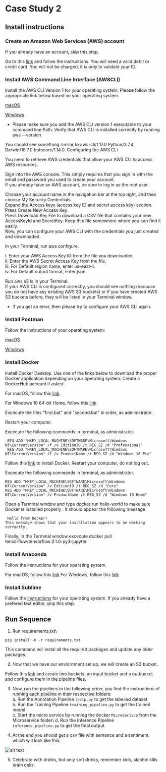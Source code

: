 # Case Study 2

## Install instructions

### Create an Amazon Web Services (AWS) account


If you already have an account, skip this step.

Go to this [link](https://signin.aws.amazon.com/signin?redirect_uri=https%3A%2F%2Fportal.aws.amazon.com%2Fbilling%2Fsignup%2Fresume&client_id=signup) and follow the instructions.
You will need a valid debit or credit card. You will not be charged, it is only to validate your ID.


### Install AWS Command Line Interface (AWSCLI)

Install the AWS CLI Version 1 for your operating system. Please follow the appropriate link below based on your operating system.

[macOS](https://docs.aws.amazon.com/cli/latest/userguide/install-macos.html)

[Windows](https://docs.aws.amazon.com/cli/latest/userguide/install-windows.html#install-msi-on-windows)

* Please make sure you add the AWS CLI version 1 executable to your command line Path.
Verify that AWS CLI is installed correctly by running aws --version.

You should see something similar to aws-cli/1.17.0 Python/3.7.4 Darwin/18.7.0 botocore/1.14.0.
Configuring the AWS CLI

You need to retrieve AWS credentials that allow your AWS CLI to access AWS resources.

Sign into the AWS console.
This simply requires that you sign in with the email and password you used to create your account.\
If you already have an AWS account, be sure to log in as the root user.

Choose your account name in the navigation bar at the top right, and then choose My Security Credentials.\
Expand the Access keys (access key ID and secret access key) section.\
Press Create New Access Key.\
Press Download Key File to download a CSV file that contains your new AccessKeyId and SecretKey. Keep this file somewhere where you can find it easily.\
Now, you can configure your AWS CLI with the credentials you just created and downloaded.

In your Terminal, run aws configure.

i. Enter your AWS Access Key ID from the file you downloaded.\
ii. Enter the AWS Secret Access Key from the file.\
iii. For Default region name, enter us-east-1.\
iv. For Default output format, enter json.

Run aws s3 ls in your Terminal.\
If your AWS CLI is configured correctly, you should see nothing (because you do not have any existing AWS S3 buckets) or if you have created AWS S3 buckets before, they will be listed in your Terminal window.

* If you get an error, then please try to configure your AWS CLI again.

### Install Postman

Follow the instructions of your operating system:

[macOS](https://learning.postman.com/docs/postman/launching-postman/installation-and-updates/#installing-postman-on-mac)

[Windows](https://learning.postman.com/docs/postman/launching-postman/installation-and-updates/#installing-postman-on-windows)

### Install Docker

Install Docker Desktop. Use one of the links below to download the proper Docker application depending on your operating system. Create a DockerHub account if asked.

For macOS, follow this [link](https://docs.docker.com/docker-for-mac/install/).

For Windows 10 64-bit Home, follow this [link](https://docs.docker.com/docker-for-windows/install/)

Excecute the files "first.bat" and "second.bat" in order, as administrator.

Restart your computer.

Excecute the following commands in terminal, as administrator.
```
 REG ADD "HKEY_LOCAL_MACHINE\SOFTWARE\Microsoft\Windows NT\CurrentVersion" /f /v EditionID /t REG_SZ /d "Professional"
 REG ADD "HKEY_LOCAL_MACHINE\SOFTWARE\Microsoft\Windows NT\CurrentVersion" /f /v ProductName /t REG_SZ /d "Windows 10 Pro"
```
Follow this [link](https://docs.docker.com/docker-for-windows/install/) to install Docker.
Restart your computer, do not log out.

Excecute the following commands in terminal, as administrator.
```
REG ADD "HKEY_LOCAL_MACHINE\SOFTWARE\Microsoft\Windows NT\CurrentVersion" /v EditionID /t REG_SZ /d "Core"
REG ADD "HKEY_LOCAL_MACHINE\SOFTWARE\Microsoft\Windows NT\CurrentVersion" /v ProductName /t REG_SZ /d "Windows 10 Home"
```

Open a Terminal window and type docker run hello-world to make sure Docker is installed properly . It should appear the following message:

`` Hello from Docker!``  
``This message shows that your installation appears to be working correctly.``

Finally, in the Terminal window excecute docker pull tensorflow/tensorflow:2.1.0-py3-jupyter.

### Install Anaconda

Follow the instructions for your operating system.

For macOS, follow this [link](https://docs.anaconda.com/anaconda/install/mac-os/)
For Windows, follow this [link](https://docs.anaconda.com/anaconda/install/windows/)


### Install Sublime

Follow the [instructions](https://www.sublimetext.com/3) for your operating system.
If you already have a prefered text editor, skip this step.


## Run Sequence

1. Run requirements.txt\
```
pip install -U -r requirements.txt
```
This command will instal all the required packages and update any older packages.

2. Now that we have our enviornment set up, we will create an S3 bucket.

Follow this [link](https://docs.aws.amazon.com/AmazonS3/latest/gsg/CreatingABucket.html) and create two buckets, an input bucket and a outbucket and configure them in the pipeline files.

3. Now, run the pipelines in the following order, you find the instructions of running each pipeline in their respective folders:\
a. Run the Annotation Pipeline `testp.py` to get the labelled dataset\
b. Run the Training Pipeline `training_pipeline.py` to get the trained model\
c. Start the micro service by running the docker `MicroSerivce` from the Microservice folder\ 
d. Run the Inference Pipeline `inference_pipeline.py` to get the final output

4. At the end you should get a csv file with sentence and a sentiment, which will look like this:

![alt text](https://github.com/siddhant07/CaseStudy2/blob/master/Images/Final_outout.png)

5. Celebrate with drinks, but only soft drinks, remember kids, alcohol kills brain cells
